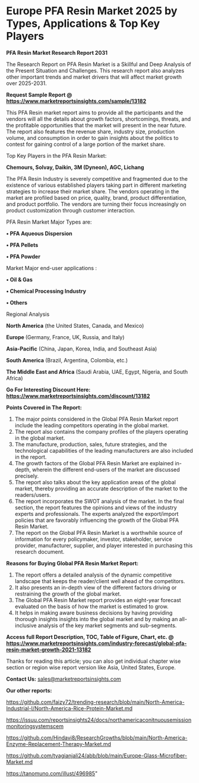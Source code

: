 # Europe PFA Resin Market 2025 by Types, Applications & Top Key Players

<strong>PFA Resin Market Research Report 2031</strong>

The Research Report on PFA Resin Market is a Skillful and Deep Analysis of the Present Situation and Challenges. This research report also analyzes other important trends and market drivers that will affect market growth over 2025-2031.

<strong>Request Sample Report @ <a href=https://www.marketreportsinsights.com/sample/13182>https://www.marketreportsinsights.com/sample/13182</a></strong>

This PFA Resin market report aims to provide all the participants and the vendors will all the details about growth factors, shortcomings, threats, and the profitable opportunities that the market will present in the near future. The report also features the revenue share, industry size, production volume, and consumption in order to gain insights about the politics to contest for gaining control of a large portion of the market share.

Top Key Players in the PFA Resin Market:

<strong>Chemours, Solvay, Daikin, 3M (Dyneon), AGC, Lichang</strong>

The PFA Resin Industry is severely competitive and fragmented due to the existence of various established players taking part in different marketing strategies to increase their market share. The vendors operating in the market are profiled based on price, quality, brand, product differentiation, and product portfolio. The vendors are turning their focus increasingly on product customization through customer interaction.

PFA Resin Market Major Types are:

<strong>• PFA Aqueous Dispersion

• PFA Pellets

• PFA Powder</strong>

Market Major end-user applications :

<strong>• Oil & Gas

• Chemical Processing Industry

• Others</strong>

Regional Analysis

</u><strong><b>North America</b></strong> (the United States, Canada, and Mexico)

<strong><b>Europe </b></strong>(Germany, France, UK, Russia, and Italy)

<strong><b>Asia-Pacific</b></strong> (China, Japan, Korea, India, and Southeast Asia)

<strong><b>South America</b></strong> (Brazil, Argentina, Colombia, etc.)

<strong><b>The Middle East and Africa</b></strong> (Saudi Arabia, UAE, Egypt, Nigeria, and South Africa)

<strong>Go For Interesting Discount Here: <a href=https://www.marketreportsinsights.com/discount/13182>https://www.marketreportsinsights.com/discount/13182</a></strong>

<strong>Points Covered in The Report:</strong>
<ol>
  <li>The major points considered in the Global PFA Resin Market report include the leading competitors operating in the global market.</li>
  <li>The report also contains the company profiles of the players operating in the global market.</li>
  <li>The manufacture, production, sales, future strategies, and the technological capabilities of the leading manufacturers are also included in the report.</li>
  <li>The growth factors of the Global PFA Resin Market are explained in-depth, wherein the different end-users of the market are discussed precisely.</li>
  <li>The report also talks about the key application areas of the global market, thereby providing an accurate description of the market to the readers/users.</li>
  <li>The report incorporates the SWOT analysis of the market. In the final section, the report features the opinions and views of the industry experts and professionals. The experts analyzed the export/import policies that are favorably influencing the growth of the Global PFA Resin Market.</li>
  <li>The report on the Global PFA Resin Market is a worthwhile source of information for every policymaker, investor, stakeholder, service provider, manufacturer, supplier, and player interested in purchasing this research document.</li>
</ol>
<strong>Reasons for Buying Global PFA Resin Market Report:</strong>

<ol>
  <li>The report offers a detailed analysis of the dynamic competitive landscape that keeps the reader/client well ahead of the competitors.</li>
  <li>It also presents an in-depth view of the different factors driving or restraining the growth of the global market.</li>
  <li>The Global PFA Resin Market report provides an eight-year forecast evaluated on the basis of how the market is estimated to grow.</li>
  <li>It helps in making aware business decisions by having providing thorough insights insights into the global market and by making an all-inclusive analysis of the key market segments and sub-segments.</li>
</ol>
<strong>Access full Report Description, TOC, Table of Figure, Chart, etc. @ <a href=https://www.marketreportsinsights.com/industry-forecast/global-pfa-resin-market-growth-2021-13182>https://www.marketreportsinsights.com/industry-forecast/global-pfa-resin-market-growth-2021-13182</a></strong>


Thanks for reading this article; you can also get individual chapter wise section or region wise report version like Asia, United States, Europe.

<strong>Contact Us:</strong>
sales@marketreportsinsights.com

<strong>Our other reports:</strong>

<a href=https://github.com/faizy72/trending-research/blob/main/North-America-Industrial-I/North-America-Rice-Protein-Market.md>https://github.com/faizy72/trending-research/blob/main/North-America-Industrial-I/North-America-Rice-Protein-Market.md</a>

<a href=https://issuu.com/reportsinsights24/docs/northamericaconitnuousemissionmonitoringsystemscem>https://issuu.com/reportsinsights24/docs/northamericaconitnuousemissionmonitoringsystemscem</a>

<a href=https://github.com/Hindavi8/ResearchGrowths/blob/main/North-America-Enzyme-Replacement-Therapy-Market.md>https://github.com/Hindavi8/ResearchGrowths/blob/main/North-America-Enzyme-Replacement-Therapy-Market.md</a>

<a href=https://github.com/tyagianjali24/abb/blob/main/Europe-Glass-Microfiber-Market.md>https://github.com/tyagianjali24/abb/blob/main/Europe-Glass-Microfiber-Market.md</a>

<a href=https://tanomuno.com/illust/496985>https://tanomuno.com/illust/496985</a>"
